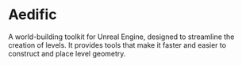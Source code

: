 # Aedific
A world-building toolkit for Unreal Engine, designed to streamline the creation of levels.
It provides tools that make it faster and easier to construct and place level geometry.